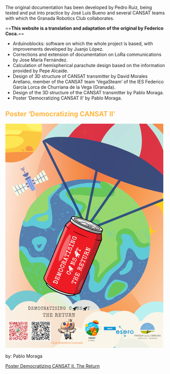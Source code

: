 
The original documentation has been developed by Pedro Ruiz, being tested and put into practice by José Luis Bueno and several CANSAT teams with which the Granada Robotics Club collaborates.

==**This website is a translation and adaptation of the original by Federico Coca.**==

* Arduinoblocks: software on which the whole project is based, with improvements developed by Juanjo López.
* Corrections and extension of documentation on LoRa communications by Jose María Fernández.
* Calculation of hemispherical parachute design based on the information provided by Pepe Alcaide.
* Design of 3D structure of CANSAT transmitter by David Morales Arellano, member of the CANSAT team ‘VegaSteam’ of the IES Federico García Lorca de Churriana de la Vega (Granada).
* Design of the 3D structure of the CANSAT transmitter by Pablo Moraga.
* Poster ‘Democratizing CANSAT II’ by Pablo Moraga.

## <FONT COLOR=#ffb641>**Poster ‘Democratizing CANSAT II’**</font>

![](../img/index/DemocratisingCANSAT_TheReturn_m.png)

by: Pablo Moraga

[Poster Democratizing CANSAT II. The Return](../img/index/DemocratisingCANSAT_TheReturn.png)